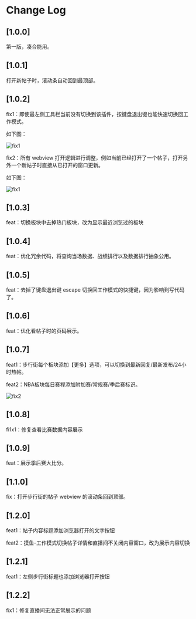 # Change Log

## [1.0.0]

第一版，凑合能用。
## [1.0.1]

打开新帖子时，滚动条自动回到最顶部。
## [1.0.2]

fix1：即使最左侧工具栏当前没有切换到该插件，按键盘退出键也能快速切换回工作模式。

如下图：

![fix1](https://vscode-hupumoyu-assistant.surge.sh/changelog/1.0.2/fix1.gif)

fix2：所有 webview 打开逻辑进行调整，例如当前已经打开了一个帖子，打开另外一个新帖子时直接从已打开的窗口更新。

如下图：

![fix1](https://vscode-hupumoyu-assistant.surge.sh/changelog/1.0.2/fix2.gif)

## [1.0.3]
feat：切换板块中去掉热门板块，改为显示最近浏览过的板块
## [1.0.4]
feat：优化冗余代码，将查询当场数据、战绩排行以及数据排行抽象公用。

## [1.0.5]
feat：去掉了键盘退出键 escape 切换回工作模式的快捷键，因为影响到写代码了。

## [1.0.6]
feat：优化看帖子时的页码展示。

## [1.0.7]
feat1：步行街每个板块添加【更多】选项，可以切换到最新回复/最新发布/24小时热帖。

feat2：NBA板块每日赛程添加附加赛/常规赛/季后赛标识。

![fix2](https://vscode-hupumoyu-assistant.surge.sh/changelog/1.0.7/feat2.png)

## [1.0.8]

fi1x1：修复查看比赛数据内容展示
## [1.0.9]

feat：展示季后赛大比分。

## [1.1.0]

fix：打开步行街的帖子 webview 的滚动条回到顶部。
## [1.2.0]

feat1：帖子内容标题添加浏览器打开的文字按钮

feat2：摸鱼-工作模式切换帖子详情和直播间不关闭内容窗口，改为展示内容切换

## [1.2.1]

feat1：左侧步行街标题也添加浏览器打开按钮

## [1.2.2]

fix1：修复直播间无法正常展示的问题

